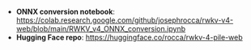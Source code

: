 * **ONNX conversion notebook**: https://colab.research.google.com/github/josephrocca/rwkv-v4-web/blob/main/RWKV_v4_ONNX_conversion.ipynb
* **Hugging Face repo**: https://huggingface.co/rocca/rwkv-4-pile-web